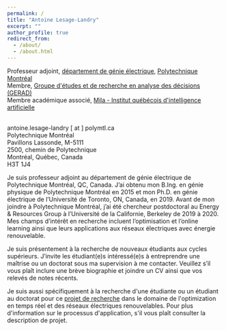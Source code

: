 ```yaml
---
permalink: /
title: "Antoine Lesage-Landry"
excerpt: ""
author_profile: true
redirect_from: 
  - /about/
  - /about.html
---
```

Professeur adjoint, [département de génie électrique](https://www.polymtl.ca/expertises/lesage-landry-antoine), [Polytechnique Montréal](https://polymtl.ca/)<br />
Membre, [Groupe d'études et de recherche en analyse des décisions (GERAD)](https://www.gerad.ca/fr/people/antoine-lesage-landry)<br />
Membre académique associé, [Mila - Institut québécois d'intelligence artificielle](https://mila.quebec/personne/antoine-lesage-landry/)<br />
<br />


antoine.lesage-landry [ at ] polymtl.ca<br />
Polytechnique Montréal<br />
Pavillons Lassonde, M-5111 <br />
2500, chemin de Polytechnique<br />
Montréal, Québec, Canada<br />
H3T 1J4<br />


Je suis professeur adjoint au département de génie électrique de Polytechnique Montréal, QC, Canada. J’ai obtenu mon B.Ing. en génie physique de Polytechnique Montréal en 2015 et mon Ph.D. en génie électrique de l’Université de Toronto, ON, Canada, en 2019. Avant de mon joindre à Polytechnique Montréal, j’ai été chercheur postdoctoral au Energy & Resources Group à l’Université de la Californie, Berkeley de 2019 à 2020. Mes champs d’intérêt en recherche incluent l’optimisation et l’online learning ainsi que leurs applications aux réseaux électriques avec énergie renouvelable.

Je suis présentement à la recherche de nouveaux étudiants aux cycles supérieurs. J’invite les étudiant(e)s intéressé(e)s à entreprendre une maîtrise ou un doctorat sous ma supervision à me contacter. Veuillez s’il vous plaît inclure une brève biographie et joindre un CV ainsi que vos relevés de notes récents.

<!--Je suis aussi spécifiquement à la recherche d'une étudiant ou d'un étudiant au doctorat (Ph.D.) pour ce [projet de recherche](http://alesagelandry.github.io/fr/ProjDesc_AlliancePDF_fr.pdf) fait en collaboration avec mes collègues [Prof. Dagdougi](https://www.polymtl.ca/expertises/dagdougui-hanane), [Prof. Audet](https://www.polymtl.ca/expertises/audet-charles) and [Prof. Le Digabel](https://www.polymtl.ca/expertises/le-digabel-sebastien). Pour plus d'information sur le processus d'application, s'il vous plaît consulter la description de projet.-->

Je suis aussi spécifiquement à la recherche d'une étudiante ou un étudiant au doctorat pour ce [projet de recherche](http://alesagelandry.github.io/PhD_OnlineOptimization_fr.pdf) dans le domaine de l'optimization en temps réel et des réseaux électriques renouvelables. Pour plus d'information sur le processus d'application, s'il vous plaît consulter la description de projet.

<!--
Je suis présentement à la recherche d'étudiantes ou d'étudiants au doctrat pour les projets de recherche suivant:
<ol>
<li><a href="http://alesagelandry.github.io/PhD_OnlineOptimization_fr.pdf">Online Optimization for Power Systems</a></li>
<li>
<a href="http://alesagelandry.github.io/PhD_MLforPowerSystems_fr.pdf">Machine learning for Power System Dynamics</a> </li>
</ol>
-->